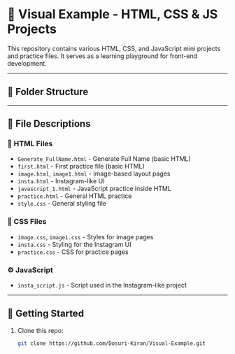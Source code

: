 # 🎨 Visual Example - HTML, CSS & JS Projects

This repository contains various HTML, CSS, and JavaScript mini projects and practice files. It serves as a learning playground for front-end development.

---

## 📁 Folder Structure


---

## 📄 File Descriptions

### 🔸 HTML Files
- `Generate_FullName.html` - Generate Full Name (basic HTML)
- `first.html` - First practice file (basic HTML)
- `image.html`, `image1.html` - Image-based layout pages
- `insta.html` - Instagram-like UI
- `javascript_1.html` - JavaScript practice inside HTML
- `practice.html` - General HTML practice
- `style.css` - General styling file

### 🎨 CSS Files
- `image.css`, `image1.css` - Styles for image pages
- `insta.css` - Styling for the Instagram UI
- `practice.css` - CSS for practice pages

### ⚙️ JavaScript
- `insta_script.js` - Script used in the Instagram-like project

---

## 🚀 Getting Started

1. Clone this repo:
   ```bash
   git clone https://github.com/Dosuri-Kiran/Visual-Example.git
